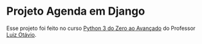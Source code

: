 # Projeto Agenda em Django

Esse projeto foi feito no curso <a href="https://www.udemy.com/course/python-3-do-zero-ao-avancado">Python 3 do Zero ao Avançado</a> do Professor <a href="https://github.com/luizomf">Luiz Otávio</a>.
